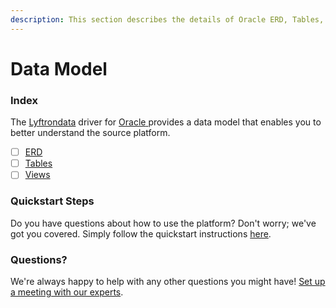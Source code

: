 ```yaml
---
description: This section describes the details of Oracle ERD, Tables, and Views.
---
```


# Data Model

### Index

The  [Lyftrondata](https://www.lyftrondata.com/) driver for [Oracle](https://www.lyftrondata.com/integration/oracle/)[ ](https://www.lyftrondata.com/integration/oracle/)provides a data model that enables you to better understand the source platform.

* [ ] [ERD](../../../technology-analytics/oracle/data-model/erd.md)
* [ ] [Tables](../../../technology-analytics/oracle/data-model/tables.md)
* [ ] [Views](../../../technology-analytics/oracle/data-model/views.md)

### Quickstart Steps

Do you have questions about how to use the platform? Don't worry; we've got you covered. Simply follow the quickstart instructions [here](../../../../quickstart-steps.md).

### Questions? <a href="#questions" id="questions"></a>

We're always happy to help with any other questions you might have! [Set up a meeting with our experts](https://www.lyftrondata.com/book-a-meeting/).


